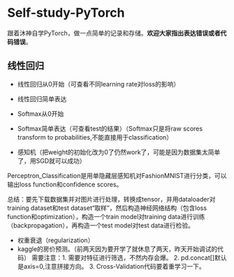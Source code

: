 # Self-study-PyTorch
跟着沐神自学PyTorch，做一点简单的记录和存储。**欢迎大家指出表达错误或者代码错误**。
## 线性回归
- 线性回归从0开始（可查看不同learning rate对loss的影响）

- 线性回归简单表达

- Softmax从0开始

- Softmax简单表达（可查看test的结果）（Softmax只是将raw scores transform to probabilities,不能直接用于classification）

- 感知机（把weight的初始化改为0了仍然work了，可能是因为数据集太简单了，用SGD就可以成功）

Perceptron_Classification是用单隐藏层感知机对FashionMNIST进行分类，可以输出loss function和confidence scores。  

总结：要先下载数据集并对图片进行处理，转换成tensor，并用dataloader对training dataset和test dataset“取样”，然后构造神经网络结构（包含loss function和optimization），构造一个train model对training data进行训练（backpropagation），再构造一个test model对test data进行检验。
- 权重衰退（regularization）
- kaggle的房价预测。（前两天因为要开学了就休息了两天，昨天开始调试的代码）
需要注意：1. 需要对特征进行筛选，不然内存会爆。
         2. pd.concat[]默认是axis=0,注意拼接方向。
         3. Cross-Validation代码要着重学习一下。
